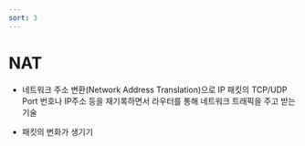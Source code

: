 ```yaml
---
sort: 3
---
```


# NAT

* 네트워크 주소 변환(Network Address Translation)으로 IP 패킷의 TCP/UDP Port 번호나 IP주소 등을 재기록하면서 라우터를 통해 네트워크 트래픽을 주고 받는 기술

* 패킷의 변화가 생기기








